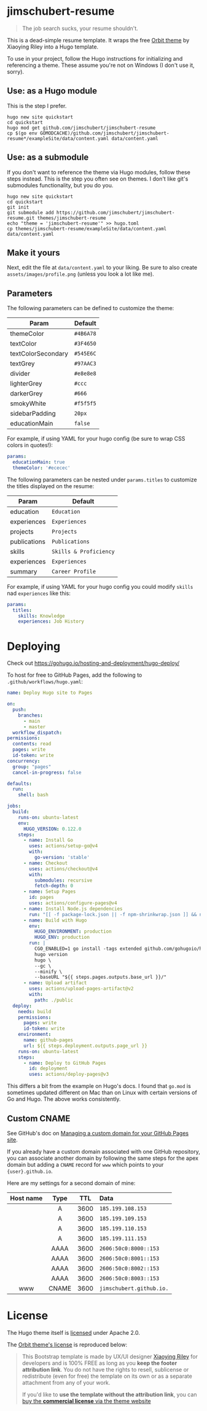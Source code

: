 # jimschubert-resume

> The job search sucks, your resume shouldn't.

This is a dead-simple resume template. It wraps the free [Orbit theme](https://github.com/xriley/Orbit-Theme) by Xiaoying Riley into a Hugo template.

To use in your project, follow the Hugo instructions for initializing and referencing a theme. These assume you're not on Windows (I don't use it, sorry).

## Use: as a Hugo module

This is the step I prefer.

```shell
hugo new site quickstart
cd quickstart
hugo mod get github.com/jimschubert/jimschubert-resume
cp $(go env GOMODCACHE)/github.com/jimschubert/jimschubert-resume*/exampleSite/data/content.yaml data/content.yaml
```

## Use: as a submodule

If you don't want to reference the theme via Hugo modules, follow these steps instead.
This is the step you often see on themes. I don't like git's submodules functionality, but you do you.

```shell
hugo new site quickstart
cd quickstart
git init
git submodule add https://github.com/jimschubert/jimschubert-resume.git themes/jimschubert-resume
echo "theme = 'jimschubert-resume'" >> hugo.toml
cp themes/jimschubert-resume/exampleSite/data/content.yaml data/content.yaml
```

## Make it yours

Next, edit the file at `data/content.yaml` to your liking.
Be sure to also create `assets/images/profile.png` (unless you look a lot like me).

## Parameters

The following parameters can be defined to customize the theme:

| Param              | Default   |
|--------------------|-----------|
| themeColor         | `#4B6A78` |
| textColor          | `#3F4650` |
| textColorSecondary | `#545E6C` |
| textGrey           | `#97AAC3` |
| divider            | `#e8e8e8` |
| lighterGrey        | `#ccc`    |
| darkerGrey         | `#666`    |
| smokyWhite         | `#f5f5f5` |
| sidebarPadding     | `20px`    |
| educationMain      | `false`   |

For example, if using YAML for your hugo config (be sure to wrap CSS colors in quotes!):

```yaml
params:
  educationMain: true
  themeColor: '#ececec'
```

The following parameters can be nested under `params.titles` to customize the titles displayed on the resume:

| Param         | Default               |
|---------------|-----------------------|
| education     | `Education`           |
| experiences   | `Experiences`         |
| projects      | `Projects`            |
| publications  | `Publications`        |
| skills        | `Skills & Proficiency`|
| experiences   | `Experiences`         |
| summary       | `Career Profile`      |

For example, if using YAML for your hugo config you could modify `skills` nad `experiences` like this:

```yaml
params:
  titles:
    skills: Knowledge
    experiences: Job History
```

# Deploying

Check out https://gohugo.io/hosting-and-deployment/hugo-deploy/

To host for free to GitHub Pages, add the following to `.github/workflows/hugo.yaml`:

```yaml
name: Deploy Hugo site to Pages

on:
  push:
    branches:
      - main
      - master
  workflow_dispatch:
permissions:
  contents: read
  pages: write
  id-token: write
concurrency:
  group: "pages"
  cancel-in-progress: false

defaults:
  run:
    shell: bash

jobs:
  build:
    runs-on: ubuntu-latest
    env:
      HUGO_VERSION: 0.122.0
    steps:
      - name: Install Go
        uses: actions/setup-go@v4
        with:
          go-version: 'stable'
      - name: Checkout
        uses: actions/checkout@v4
        with:
          submodules: recursive
          fetch-depth: 0
      - name: Setup Pages
        id: pages
        uses: actions/configure-pages@v4
      - name: Install Node.js dependencies
        run: "[[ -f package-lock.json || -f npm-shrinkwrap.json ]] && npm ci || true"
      - name: Build with Hugo
        env:
          HUGO_ENVIRONMENT: production
          HUGO_ENV: production
        run: |
          CGO_ENABLED=1 go install -tags extended github.com/gohugoio/hugo@v${HUGO_VERSION}
          hugo version
          hugo \
          --gc \
          --minify \
          --baseURL "${{ steps.pages.outputs.base_url }}/"
      - name: Upload artifact
        uses: actions/upload-pages-artifact@v2
        with:
          path: ./public
  deploy:
    needs: build
    permissions:
      pages: write
      id-token: write
    environment:
      name: github-pages
      url: ${{ steps.deployment.outputs.page_url }}
    runs-on: ubuntu-latest
    steps:
      - name: Deploy to GitHub Pages
        id: deployment
        uses: actions/deploy-pages@v3
```

This differs a bit from the example on Hugo's docs. I found that `go.mod` is sometimes updated different on Mac than on Linux with certain versions of Go and Hugo. The above works consistently.

## Custom CNAME

See GitHub's doc on [Managing a custom domain for your GitHub Pages site](https://docs.github.com/en/pages/configuring-a-custom-domain-for-your-github-pages-site/managing-a-custom-domain-for-your-github-pages-site).

If you already have a custom domain associated with one GitHub repository, you can associate another domain by following the same steps for the apex domain but adding a `CNAME` record for `www` which points to your `{user}.github.io`.

Here are my settings for a second domain of mine:

| Host name | Type |  TTL  | Data |
|:---------:|:----:|:-----:|:-----|
| | A | 3600 | `185.199.108.153` |
| | A | 3600 | `185.199.109.153` |
| | A | 3600 | `185.199.110.153` |
| | A | 3600 | `185.199.111.153` |
| | AAAA | 3600 | `2606:50c0:8000::153` |
| | AAAA | 3600 | `2606:50c0:8001::153` |
| | AAAA | 3600 | `2606:50c0:8002::153` |
| | AAAA | 3600 | `2606:50c0:8003::153` |
| www | CNAME | 3600 | `jimschubert.github.io.` |

# License

The Hugo theme itself is [licensed](./LICENSE) under Apache 2.0.

The [Orbit theme's license](https://github.com/xriley/Orbit-Theme?tab=readme-ov-file#author--license) is reproduced below:

> This Bootstrap template is made by UX/UI designer [Xiaoying Riley](https://twitter.com/3rdwave_themes) for developers and is 100% FREE as long as you **keep the footer attribution link**. You do not have the rights to resell, sublicense or redistribute (even for free) the template on its own or as a separate attachment from any of your work.
>
> If you'd like to **use the template without the attribution link**, you can [buy the **commercial license** via the theme website](https://themes.3rdwavemedia.com/bootstrap-templates/resume/orbit-free-resume-cv-bootstrap-theme-for-developers/)
